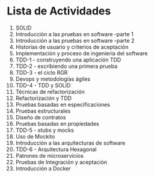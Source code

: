 # Lista de Actividades

1. SOLID
2. Introducción a las pruebas en software -parte 1
3. Introducción a las pruebas en software -parte 2
4. Historias de usuario y criterios de aceptación
5. Implementación y proceso de ingeniería del software
6. TDD-1 - construyendo una aplicación TDD
7. TDD-2 - escribiendo una primera prueba
8. TDD-3 - el ciclo RGR
9. Devops y metodologías ágiles
10. TDD-4 - TDD y SOLID
11. Técnicas de refactorización
12. Refactorización y TDD
13. Pruebas basadas en especificaciones
14. Pruebas estructurales
15. Diseño de contratos
16. Pruebas basadas en propiedades
17. TDD-5 - stubs y mocks
18. Uso de Mockito
19. Introducción a las arquitecturas de software
20. TDD-6 - Arquitectura Hexagonal
21. Patrones de microservicios
22. Pruebas de Integración y aceptación
23. Introducción a Docker
